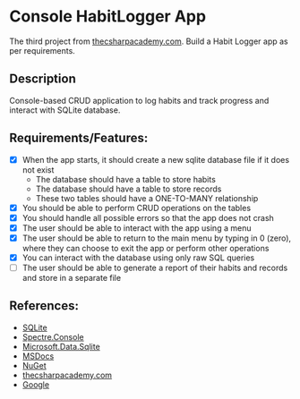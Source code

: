 # Console HabitLogger App
The third project from [thecsharpacademy.com](https://thecsharpacademy.com/). 
Build a Habit Logger app as per requirements.

## Description
Console-based CRUD application to log habits and track progress and interact with SQLite database.

## Requirements/Features:
- [x] When the app starts, it should create a new sqlite database file if it does not exist
  - The database should have a table to store habits
  - The database should have a table to store records
  - These two tables should have a ONE-TO-MANY relationship
- [x] You should be able to perform CRUD operations on the tables
- [x] You should handle all possible errors so that the app does not crash 
- [x] The user should be able to interact with the app using a menu
- [x] The user should be able to return to the main menu by typing in 0 (zero), where they can choose 
      to exit the app or perform other operations
- [x] You can interact with the database using only raw SQL queries
- [ ] The user should be able to generate a report of their habits and records and store in a separate file

## References:
- [SQLite](https://www.sqlite.org/index.html)
- [Spectre.Console](https://spectreconsole.net/)
- [Microsoft.Data.Sqlite](https://www.nuget.org/packages/Microsoft.Data.Sqlite/5.0.0)
- [MSDocs](https://docs.microsoft.com/en-us/dotnet/)
- [NuGet](https://www.nuget.org/)
- [thecsharpacademy.com](https://thecsharpacademy.com/)
- [Google](https://www.google.com)
